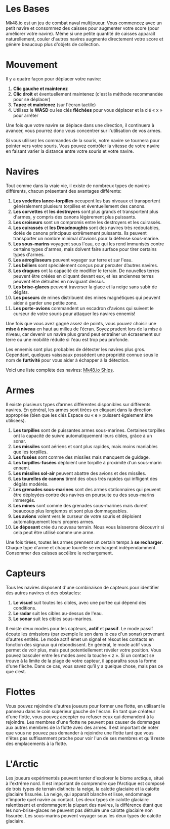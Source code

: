 # Les Bases

Mk48.io est un jeu de combat naval multijoueur. Vous commencez avec un petit navire et consommez des caisses pour augmenter votre score (pour améliorer votre navire). Même si une petite quantité de caisses apparaît naturellement, couler d'autres navires augmente directement votre score et génère beaucoup plus d'objets de collection. 

# Mouvement

Il y a quatre façon pour déplacer votre navire:

1. **Clic gauche et maintenez**
2. **Clic droit** et éventuellement maintenez (c'est la méthode recommandée pour se déplacer)
3. **Tapez et maintenez** (sur l'écran tactile)
4. Utilisez le **WASD** ou les clés **fléchées** pour vous déplacer et la clé « x » pour arrêter

Une fois que votre navire se déplace dans une direction, il continuera à avancer, vous pourrez donc vous concentrer sur l'utilisation de vos armes.

Si vous utilisez les commandes de la souris, votre navire se tournera pour pointer vers votre souris. Vous pouvez contrôler la vitesse de votre navire en faisant varier la distance entre votre souris et votre navire.

# Navires

Tout comme dans la vraie vie, il existe de nombreux types de navires différents, chacun présentant des avantages différents:

1. **Les vedettes lance-torpilles** occupent les bas niveaux et transportent généralement plusieurs torpilles et éventuellement des canons.
2. **Les corvettes** et **les destroyers** sont plus grands et transportent plus d'armes, y compris des canons légèrement plus puissants.
3. **Les croiseurs** sont un compromis entre les destroyers et les cuirassés.
4. **Les cuirassés** et **les Dreadnoughts** sont des navires très redoutables, dotés de canons principaux extrêmement puissants. Ils peuvent transporter un nombre minimal d'avions pour la défense sous-marine.
5. **Les sous-marins** voyagent sous l'eau, ce qui les rend immunisés contre certains types d'armes, mais doivent faire surface pour tirer certains types d'armes.
6. **Les aéroglisseurs** peuvent voyager sur terre et sur l'eau.
7. **Les béliers** sont spécialement conçus pour percuter d’autres navires.
8. **Les dragues** ont la capacité de modifier le terrain. De nouvelles terres peuvent être créées en cliquant devant eux, et les anciennes terres peuvent être détruites en naviguant dessus.
9. **Les brise-glaces** peuvent traverser la glace et la neige sans subir de dégâts.
10. **Les poseurs** de mines distribuent des mines magnétiques qui peuvent aider à garder une petite zone.
11. **Les porte-avions** commandent un escadron d'avions qui suivent le curseur de votre souris pour attaquer les navires ennemis!

Une fois que vous avez gagné assez de points, vous pouvez choisir une **mise à niveau** en haut au milieu de l’écran. Soyez prudent lors de la mise à niveau, car devenir un navire plus grand peut entraîner un écrasement sur terre ou une mobilité réduite si l'eau est trop peu profonde.

Les ennemis sont plus probables de détecter les navires plus gros. Cependant, quelques vaisseaux possèdent une propriété connue sous le nom de **furtivité** pour vous aider à échapper à la détection.

Voici une liste complète des navires: [Mk48.io Ships](/ships/).

# Armes

Il existe plusieurs types d’armes différentes disponibles sur différents navires. En général, les armes sont tirées en cliquant dans la direction appropriée (bien que les clés Espace ou « e » puissent également être utilisées).

1. **Les torpilles** sont de puissantes armes sous-marines. Certaines torpilles ont la capacité de suivre automatiquement leurs cibles, grâce à un sonar.
2. **Les missiles** sont aériens et sont plus rapides, mais moins maniables que les torpilles.
3. **Les fusées** sont comme des missiles mais manquent de guidage.
4. **Les torpilles-fusées** déploient une torpille à proximité d'un sous-marin ennemi.
5. **Les missiles sol-air** peuvent abattre des avions et des missiles.
6. **Les tourelles de canons** tirent des obus très rapides qui infligent des dégâts modérés.
7. **Les grenades sous-marines** sont des armes stationnaires qui peuvent être déployées contre des navires en poursuite ou des sous-marins immergés.
8. **Les mines** sont comme des grenades sous-marines mais durent beaucoup plus longtemps et sont plus dommageables.
9. **Les avions** volent vers le curseur de votre souris et déploient automatiquement leurs propres armes.
10. **Le déposant** crée du nouveau terrain. Nous vous laisserons découvrir si cela peut être utilisé comme une arme.

Une fois tirées, toutes les armes prennent un certain temps à **se recharger**. Chaque type d'arme et chaque tourelle se rechargent indépendamment. Consommer des caisses accélère le rechargement.

# Capteurs

Tous les navires disposent d'une combinaison de capteurs pour identifier des autres navires et des obstacles:

1. **Le visuel** suit toutes les cibles, avec une portée qui dépend des conditions.
2. **Le radar** suit les cibles au-dessus de l'eau.
3. **Le sonar** suit les cibles sous-marines.

Il existe deux modes pour les capteurs, **actif** et **passif**. Le mode passif écoute les émissions (par exemple le son dans le cas d'un sonar) provenant d'autres entités. Le mode actif émet un signal et résout les contacts en fonction des signaux qui rebondissent. En général, le mode actif vous permet de voir plus, mais peut potentiellement révéler votre position. Vous pouvez basculer entre les modes avec la touche « z ».
Si un contact se trouve à la limite de la plage de votre capteur, il apparaîtra sous la forme d'une flèche. Dans ce cas, vous savez qu’il y a quelque chose, mais pas ce que c’est.

# Flottes

Vous pouvez rejoindre d'autres joueurs pour former une flotte, en utilisant le panneau dans le coin supérieur gauche de l'écran. En tant que créateur d'une flotte, vous pouvez accepter ou refuser ceux qui demandent à la rejoindre. Les membres d'une flotte ne peuvent pas causer de dommages aux autres membres de la flotte avec des armes. Il est important de noter que vous ne pouvez pas demander à rejoindre une flotte tant que vous n'êtes pas suffisamment proche pour voir l'un de ses membres et qu'il reste des emplacements à la flotte.

# L'Arctic

Les joueurs expérimentés peuvent tenter d'explorer le biome arctique, situé à l'extrême nord. Il est important de comprendre que l’Arctique est composé de trois types de terrain distincts: la neige, la calotte glaciaire et la calotte glaciaire fissurée. La neige, qui apparaît blanche et lisse, endommage n'importe quel navire au contact. Les deux types de calotte glaciaire ralentissent et endommagent la plupart des navires, la différence étant que les non-brise-glaces ne peuvent pas détruire une calotte glaciaire non fissurée. Les sous-marins peuvent voyager sous les deux types de calotte glaciaire.
